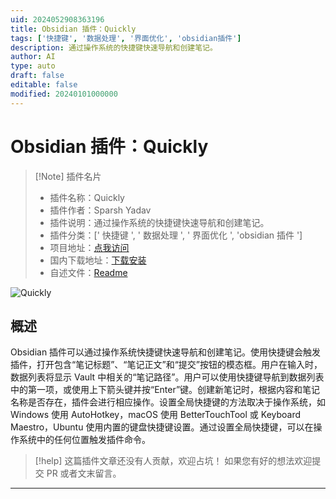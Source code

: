 ```yaml
---
uid: 2024052908363196
title: Obsidian 插件：Quickly
tags: ['快捷键', '数据处理', '界面优化', 'obsidian插件']
description: 通过操作系统的快捷键快速导航和创建笔记。
author: AI
type: auto
draft: false
editable: false
modified: 20240101000000
---
```


# Obsidian 插件：Quickly

> [!Note] 插件名片
> - 插件名称：Quickly
> - 插件作者：Sparsh Yadav
> - 插件说明：通过操作系统的快捷键快速导航和创建笔记。
> - 插件分类：[' 快捷键 ', ' 数据处理 ', ' 界面优化 ', 'obsidian 插件 ']
> - 项目地址：[点我访问](https://github.com/tmfelwu/obsidian-inbox)
> - 国内下载地址：[下载安装](https://pkmer.cn/products/plugin/pluginMarket/?quickly)
> - 自述文件：[Readme](https://ghproxy.net/https://raw.githubusercontent.com/tmfelwu/obsidian-inbox/master/README.md)

![Quickly](https://cdn.pkmer.cn/covers/quickly.png!pkmer)

## 概述

Obsidian 插件可以通过操作系统快捷键快速导航和创建笔记。使用快捷键会触发插件，打开包含“笔记标题”、“笔记正文”和“提交”按钮的模态框。用户在输入时，数据列表将显示 Vault 中相关的“笔记路径”。用户可以使用快捷键导航到数据列表中的第一项，或使用上下箭头键并按“Enter”键。创建新笔记时，根据内容和笔记名称是否存在，插件会进行相应操作。设置全局快捷键的方法取决于操作系统，如 Windows 使用 AutoHotkey，macOS 使用 BetterTouchTool 或 Keyboard Maestro，Ubuntu 使用内置的键盘快捷键设置。通过设置全局快捷键，可以在操作系统中的任何位置触发插件命令。

> [!help]
> 这篇插件文章还没有人贡献，欢迎占坑！
> 如果您有好的想法欢迎提交 PR 或者文末留言。

---



